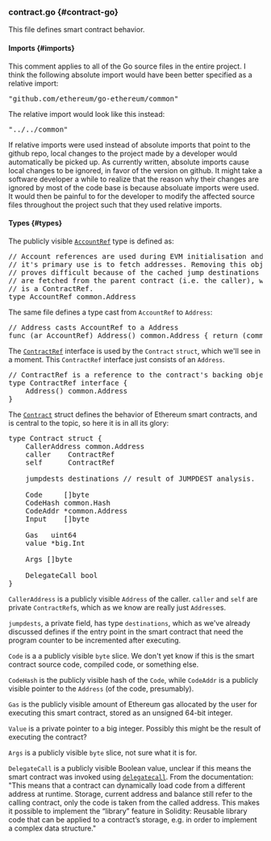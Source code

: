 ### contract.go {#contract-go}

This file defines smart contract behavior.

#### Imports {#imports}

This comment applies to all of the Go source files in the entire project. I think the following absolute import would have been better specified as a relative import:

<pre>&quot;github.com/ethereum/go-ethereum/common&quot;</pre>

The relative import would look like this instead:

<pre>&quot;../../common&quot;</pre>

If relative imports were used instead of absolute imports that point to the github repo, local changes to the project made by a developer would automatically be picked up. As currently written, absolute imports cause local changes to be ignored, in favor of the version on github. It might take a software developer a while to realize that the reason why their changes are ignored by most of the code base is because absoluate imports were used. It would then be painful to for the developer to modify the affected source files throughout the project such that they used relative imports.

#### Types {#types}

The publicly visible [`AccountRef`](https://github.com/ethereum/go-ethereum/blob/master/core/vm/contract.go#L30-L40) type is defined as:

<pre>// Account references are used during EVM initialisation and
// it&#039;s primary use is to fetch addresses. Removing this object
// proves difficult because of the cached jump destinations which
// are fetched from the parent contract (i.e. the caller), which
// is a ContractRef.
type AccountRef common.Address</pre>

The same file defines a type cast from `AccountRef` to `Address`:

<pre>// Address casts AccountRef to a Address
func (ar AccountRef) Address() common.Address { return (common.Address)(ar) }</pre>

The [`ContractRef`](https://github.com/ethereum/go-ethereum/blob/master/core/vm/contract.go#L25-L28) interface is used by the `Contract` `struct`, which we&#039;ll see in a moment. This `ContractRef` interface just consists of an `Address`.

<pre>// ContractRef is a reference to the contract&#039;s backing object
type ContractRef interface {
    Address() common.Address
}</pre>

The [`Contract`](https://github.com/ethereum/go-ethereum/blob/master/core/vm/contract.go#L42-L65) struct defines the behavior of Ethereum smart contracts, and is central to the topic, so here it is in all its glory:

<pre>type Contract struct {
    CallerAddress common.Address
    caller    ContractRef
    self      ContractRef

    jumpdests destinations // result of JUMPDEST analysis.

    Code     []byte
    CodeHash common.Hash
    CodeAddr *common.Address
    Input    []byte

    Gas   uint64
    value *big.Int

    Args []byte

    DelegateCall bool
}</pre>

`CallerAddress` is a publicly visible `Address` of the caller. `caller` and `self` are private `ContractRef`s, which as we know are really just `Address`es.

`jumpdests`, a private field, has type `destinations`, which as we&#039;ve already discussed defines if the entry point in the smart contract that need the program counter to be incremented after executing.

`Code` is a a publicly visible `byte` slice. We don&#039;t yet know if this is the smart contract source code, compiled code, or something else.

`CodeHash` is the publicly visible hash of the `Code`, while `CodeAddr` is a publicly visible pointer to the `Address` (of the code, presumably).

`Gas` is the publicly visible amount of Ethereum gas allocated by the user for executing this smart contract, stored as an unsigned 64-bit integer.

`Value` is a private pointer to a big integer. Possibly this might be the result of executing the contract?

`Args` is a publicly visible `byte` slice, not sure what it is for.

`DelegateCall` is a publicly visible Boolean value, unclear if this means the smart contract was invoked using [`delegatecall`](http://solidity.readthedocs.io/en/v0.4.24/introduction-to-smart-contracts.html#delegatecall-callcode-and-libraries). From the documentation: &quot;This means that a contract can dynamically load code from a different address at runtime. Storage, current address and balance still refer to the calling contract, only the code is taken from the called address. This makes it possible to implement the “library” feature in Solidity: Reusable library code that can be applied to a contract’s storage, e.g. in order to implement a complex data structure.&quot;